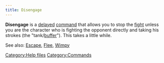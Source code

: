 ```yaml
---
title: Disengage
---
```


**Disengage** is a [delayed](delayed "wikilink")
[command](commands "wikilink") that allows you to stop the
[fight](combat "wikilink") unless you are the character who is fighting
the opponent directly and taking his strokes (the
"tank/[buffer](buffer "wikilink")"). This takes a little while.

See also: [Escape](Escape "wikilink"), [Flee](Flee "wikilink"),
[Wimpy](Wimpy "wikilink")

[Category:Help files](Category:Help_files "wikilink")
[Category:Commands](Category:Commands "wikilink")